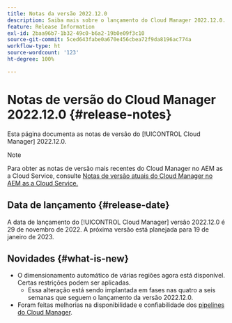 ```yaml
---
title: Notas da versão 2022.12.0
description: Saiba mais sobre o lançamento do Cloud Manager 2022.12.0.
feature: Release Information
exl-id: 2baa96b7-1b32-49c0-b6a2-19b0e09f3c10
source-git-commit: 5ced643fabe0a670e456cbea72f9da8196ac774a
workflow-type: ht
source-wordcount: '123'
ht-degree: 100%

---
```


# Notas de versão do Cloud Manager 2022.12.0 {#release-notes}

Esta página documenta as notas de versão do [!UICONTROL Cloud Manager] 2022.12.0.

>[!NOTE]
>
>Para obter as notas de versão mais recentes do Cloud Manager no AEM as a Cloud Service, consulte [Notas de versão atuais do Cloud Manager no AEM as a Cloud Service.](https://experienceleague.adobe.com/pt-br/docs/experience-manager-cloud-service/content/release-notes/cloud-manager/current)

## Data de lançamento {#release-date}

A data de lançamento do [!UICONTROL Cloud Manager] versão 2022.12.0 é 29 de novembro de 2022. A próxima versão está planejada para 19 de janeiro de 2023.

## Novidades {#what-is-new}

* O dimensionamento automático de várias regiões agora está disponível. Certas restrições podem ser aplicadas.
   * Essa alteração está sendo implantada em fases nas quatro a seis semanas que seguem o lançamento da versão 2022.12.0.
* Foram feitas melhorias na disponibilidade e confiabilidade dos [pipelines do Cloud Manager](/help/overview/ci-cd-pipelines.md).
